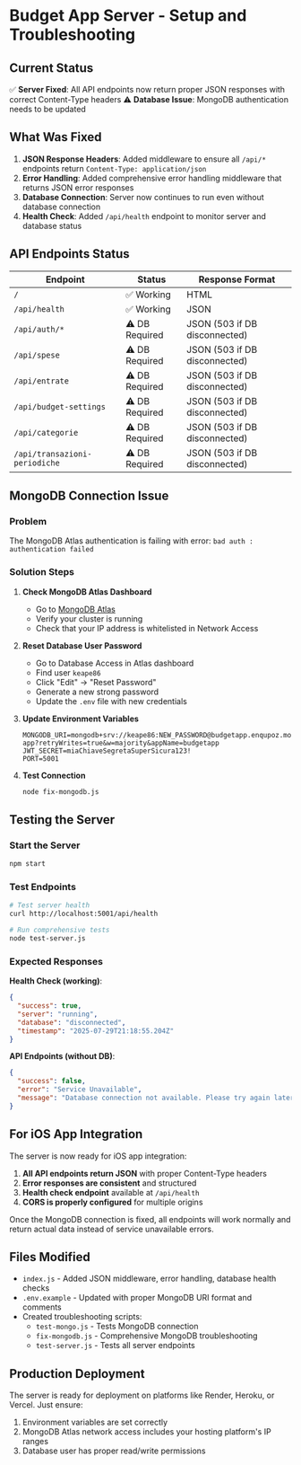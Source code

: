 # Budget App Server - Setup and Troubleshooting

## Current Status

✅ **Server Fixed**: All API endpoints now return proper JSON responses with correct Content-Type headers
⚠️ **Database Issue**: MongoDB authentication needs to be updated

## What Was Fixed

1. **JSON Response Headers**: Added middleware to ensure all `/api/*` endpoints return `Content-Type: application/json`
2. **Error Handling**: Added comprehensive error handling middleware that returns JSON error responses
3. **Database Connection**: Server now continues to run even without database connection
4. **Health Check**: Added `/api/health` endpoint to monitor server and database status

## API Endpoints Status

| Endpoint | Status | Response Format |
|----------|--------|----------------|
| `/` | ✅ Working | HTML |
| `/api/health` | ✅ Working | JSON |
| `/api/auth/*` | ⚠️ DB Required | JSON (503 if DB disconnected) |
| `/api/spese` | ⚠️ DB Required | JSON (503 if DB disconnected) |
| `/api/entrate` | ⚠️ DB Required | JSON (503 if DB disconnected) |
| `/api/budget-settings` | ⚠️ DB Required | JSON (503 if DB disconnected) |
| `/api/categorie` | ⚠️ DB Required | JSON (503 if DB disconnected) |
| `/api/transazioni-periodiche` | ⚠️ DB Required | JSON (503 if DB disconnected) |

## MongoDB Connection Issue

### Problem
The MongoDB Atlas authentication is failing with error: `bad auth : authentication failed`

### Solution Steps

1. **Check MongoDB Atlas Dashboard**
   - Go to [MongoDB Atlas](https://cloud.mongodb.com/)
   - Verify your cluster is running
   - Check that your IP address is whitelisted in Network Access

2. **Reset Database User Password**
   - Go to Database Access in Atlas dashboard
   - Find user `keape86`
   - Click "Edit" → "Reset Password"
   - Generate a new strong password
   - Update the `.env` file with new credentials

3. **Update Environment Variables**
   ```env
   MONGODB_URI=mongodb+srv://keape86:NEW_PASSWORD@budgetapp.enqupoz.mongodb.net/budget-app?retryWrites=true&w=majority&appName=budgetapp
   JWT_SECRET=miaChiaveSegretaSuperSicura123!
   PORT=5001
   ```

4. **Test Connection**
   ```bash
   node fix-mongodb.js
   ```

## Testing the Server

### Start the Server
```bash
npm start
```

### Test Endpoints
```bash
# Test server health
curl http://localhost:5001/api/health

# Run comprehensive tests
node test-server.js
```

### Expected Responses

**Health Check (working)**:
```json
{
  "success": true,
  "server": "running",
  "database": "disconnected",
  "timestamp": "2025-07-29T21:18:55.204Z"
}
```

**API Endpoints (without DB)**:
```json
{
  "success": false,
  "error": "Service Unavailable", 
  "message": "Database connection not available. Please try again later."
}
```

## For iOS App Integration

The server is now ready for iOS app integration:

1. **All API endpoints return JSON** with proper Content-Type headers
2. **Error responses are consistent** and structured
3. **Health check endpoint** available at `/api/health`
4. **CORS is properly configured** for multiple origins

Once the MongoDB connection is fixed, all endpoints will work normally and return actual data instead of service unavailable errors.

## Files Modified

- `index.js` - Added JSON middleware, error handling, database health checks
- `.env.example` - Updated with proper MongoDB URI format and comments
- Created troubleshooting scripts:
  - `test-mongo.js` - Tests MongoDB connection
  - `fix-mongodb.js` - Comprehensive MongoDB troubleshooting
  - `test-server.js` - Tests all server endpoints

## Production Deployment

The server is ready for deployment on platforms like Render, Heroku, or Vercel. Just ensure:

1. Environment variables are set correctly
2. MongoDB Atlas network access includes your hosting platform's IP ranges
3. Database user has proper read/write permissions